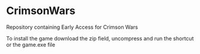 # CrimsonWars
Repository containing Early Access for Crimson Wars

To install the game download the zip field, uncompress and run the shortcut or the game.exe file
